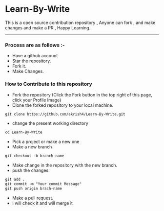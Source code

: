 # Learn-By-Write
This is a open source contribution repository , Anyone can fork , and make changes and  make a PR , Happy Learning.

-----

### Process are as follows :- 
* Have a github account  
* Star the repository.
* Fork it.
* Make Changes. 

   
### How to Contribute to this repository
* Fork the repository (Click the Fork button in the top right of this page, click your Profile Image)
* Clone the forked repository to your local machine.
```markdown
git clone https://github.com/akrish4/Learn-By-Write.git
```
* change the present working directory
```markdown
cd Learn-By-Write
```
* Pick a project or make a new one
* Make a new branch
```markdown
git checkout -b branch-name
```
* Make change in the repository with the new branch.
* push the changes.
```markdown
git add .
git commit -m "Your commit Message"
git push origin brach-name
```
* Make a pull request.
* I will check it and will merge it




<!-- markdownlint-enable -->
<!-- prettier-ignore-end -->
<!-- ALL-CONTRIBUTORS-LIST:END -->
